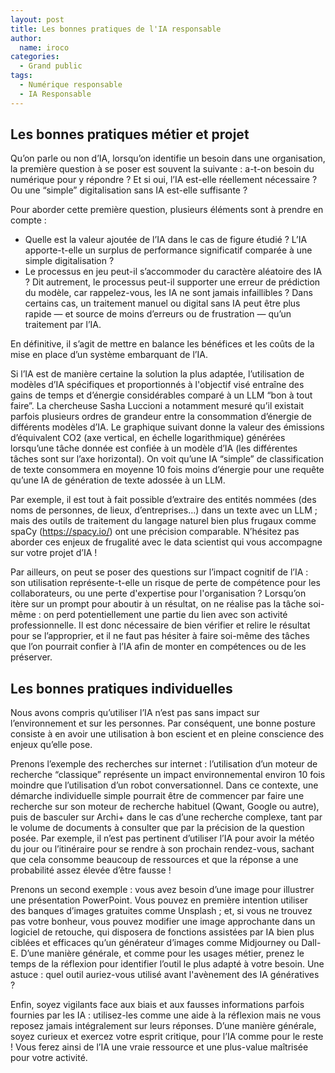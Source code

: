```yaml
---
layout: post
title: Les bonnes pratiques de l'IA responsable
author:
  name: iroco
categories:
  - Grand public
tags:
  - Numérique responsable
  - IA Responsable
---
```


##  Les bonnes pratiques métier et projet

Qu’on parle ou non d’IA, lorsqu’on identifie un besoin dans une organisation, la première question à se poser est souvent la suivante : a-t-on besoin du numérique pour y répondre ? Et si oui, l’IA est-elle réellement nécessaire ? Ou une “simple” digitalisation sans IA est-elle suffisante ?

Pour aborder cette première question, plusieurs éléments sont à prendre en compte :
- Quelle est la valeur ajoutée de l’IA dans le cas de figure étudié ? L’IA apporte-t-elle un surplus de performance significatif comparée à une simple digitalisation ?
- Le processus en jeu peut-il s’accommoder du caractère aléatoire des IA ? Dit autrement, le processus peut-il supporter une erreur de prédiction du modèle, car rappelez-vous, les IA ne sont jamais infaillibles ? Dans certains cas, un traitement manuel ou digital sans IA peut être plus rapide — et source de moins d’erreurs ou de frustration — qu’un traitement par l’IA.

En définitive, il s’agit de mettre en balance les bénéfices et les coûts de la mise en place d’un système embarquant de l’IA.

Si l’IA est de manière certaine la solution la plus adaptée, l’utilisation de modèles d’IA spécifiques et proportionnés à l'objectif visé entraîne des gains de temps et d’énergie considérables comparé à un LLM “bon à tout faire”. La chercheuse Sasha Luccioni a notamment mesuré qu’il existait parfois plusieurs ordres de grandeur entre la consommation d’énergie de différents modèles d’IA. Le graphique suivant donne la valeur des émissions d’équivalent CO2 (axe vertical, en échelle logarithmique) générées lorsqu’une tâche donnée est confiée à un modèle d’IA (les différentes tâches sont sur l’axe horizontal). On voit qu’une IA “simple” de classification de texte consommera en moyenne 10 fois moins d’énergie pour une requête qu’une IA de génération de texte adossée à un LLM.

Par exemple, il est tout à fait possible d’extraire des entités nommées (des noms de personnes, de lieux, d’entreprises…) dans un texte avec un LLM ; mais des outils de traitement du langage naturel bien plus frugaux comme spaCy (https://spacy.io/) ont une précision comparable. N’hésitez pas aborder ces enjeux de frugalité avec le data scientist qui vous accompagne sur votre projet d’IA !

Par ailleurs, on peut se poser des questions sur l’impact cognitif de l’IA : son utilisation représente-t-elle un risque de perte de compétence pour les collaborateurs, ou une perte d'expertise pour l'organisation ? Lorsqu’on itère sur un prompt pour aboutir à un résultat, on ne réalise pas la tâche soi-même : on perd potentiellement une partie du lien avec son activité professionnelle. Il est donc nécessaire de bien vérifier et relire le résultat pour se l’approprier, et il ne faut pas hésiter à faire soi-même des tâches que l’on pourrait confier à l’IA afin de monter en compétences ou de les préserver.

## Les bonnes pratiques individuelles

Nous avons compris qu’utiliser l’IA n’est pas sans impact sur l’environnement et sur les personnes. Par conséquent, une bonne posture consiste à en avoir une utilisation à bon escient et en pleine conscience des enjeux qu’elle pose.

Prenons l’exemple des recherches sur internet : l’utilisation d’un moteur de recherche “classique” représente un impact environnemental environ 10 fois moindre que l’utilisation d’un robot conversationnel. Dans ce contexte, une démarche individuelle simple pourrait être de commencer par faire une recherche sur son moteur de recherche habituel (Qwant, Google ou autre), puis de basculer sur Archi+ dans le cas d’une recherche complexe, tant par le volume de documents à consulter que par la précision de la question posée. Par exemple, il n’est pas pertinent d’utiliser l’IA pour avoir la météo du jour ou l’itinéraire pour se rendre à son prochain rendez-vous, sachant que cela consomme beaucoup de ressources et que la réponse a une probabilité assez élevée d’être fausse !

Prenons un second exemple : vous avez besoin d’une image pour illustrer une présentation PowerPoint. Vous pouvez en première intention utiliser des banques d’images gratuites comme Unsplash ; et, si vous ne trouvez pas votre bonheur, vous pouvez modifier une image approchante dans un logiciel de retouche, qui disposera de fonctions assistées par IA bien plus ciblées et efficaces qu’un générateur d’images comme Midjourney ou Dall-E. D’une manière générale, et comme pour les usages métier, prenez le temps de la réflexion pour identifier l’outil le plus adapté à votre besoin. Une astuce : quel outil auriez-vous utilisé avant l'avènement des IA génératives ?

Enfin, soyez vigilants face aux biais et aux fausses informations parfois fournies par les IA : utilisez-les comme une aide à la réflexion mais ne vous reposez jamais intégralement sur leurs réponses. D’une manière générale, soyez curieux et exercez votre esprit critique, pour l’IA comme pour le reste ! Vous ferez ainsi de l’IA une vraie ressource et une plus-value maîtrisée pour votre activité.

